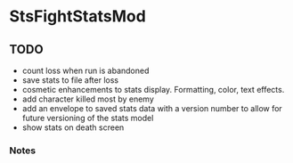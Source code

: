 # StsFightStatsMod

## TODO
- count loss when run is abandoned
- save stats to file after loss
- cosmetic enhancements to stats display. Formatting, color, text effects.
- add character killed most by enemy
- add an envelope to saved stats data with a version number to allow for future versioning of the stats model
- show stats on death screen

### Notes
